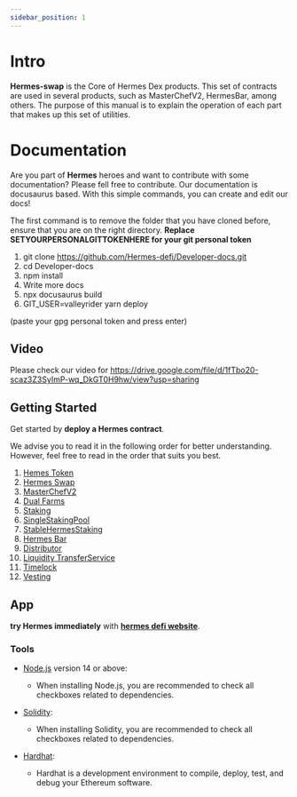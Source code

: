 ```yaml
---
sidebar_position: 1
---
```


# Intro

**Hermes-swap** is the Core of Hermes Dex products. This set of contracts are used in several products, such as MasterChefV2, HermesBar, among others.
The purpose of this manual is to explain the operation of each part that makes up this set of utilities.

# Documentation

Are you part of **Hermes** heroes and want to contribute with some documentation? Please fell free to contribute. Our documentation is docusaurus based. With this simple commands, you can create and edit our docs!

The first command is to remove the folder that you have cloned before, ensure that you are on the right directory. **Replace SETYOURPERSONALGITTOKENHERE for your git personal token**

1. git clone https://github.com/Hermes-defi/Developer-docs.git
2. cd Developer-docs
3. npm install
4. Write more docs
5. npx docusaurus build
6. GIT_USER=valleyrider yarn deploy

(paste your gpg personal token and press enter)

## Video

Please check our video for https://drive.google.com/file/d/1fTbo20-scaz3Z3SyImP-wq_DkGT0H9hw/view?usp=sharing

## Getting Started

Get started by **deploy a Hermes contract**.

We advise you to read it in the following order for better understanding. However, feel free to read in the order that suits you best.

1. [Hemes Token](./Hermes%20Token)
2. [Hermes Swap](./Hermes%20Swap)
3. [MasterChefV2](./MasterChefHermesV2)
4. [Dual Farms](./Dual%20Farms)
5. [Staking](./Staking)
6. [SingleStakingPool](./SingleStakingPool)
7. [StableHermesStaking](./StableHermesStaking)
8. [Hermes Bar](./Hermes%20Bar)
9. [Distributor](./Distributor)
10. [Liquidity TransferService](./Liquidity%20Transfer)
11. [Timelock](./Timelock)
12. [Vesting](./Vesting)

## App

**try Hermes immediately** with **[hermes defi website](https://www.hermesdefi.io/)**.

### Tools

- [Node.js](https://nodejs.org/en/download/) version 14 or above:

  - When installing Node.js, you are recommended to check all checkboxes related to dependencies.

- [Solidity](https://docs.soliditylang.org/en/v0.8.13/installing-solidity.html):

  - When installing Solidity, you are recommended to check all checkboxes related to dependencies.

- [Hardhat](https://hardhat.org/getting-started/):
  - Hardhat is a development environment to compile, deploy, test, and debug your Ethereum software.
